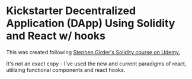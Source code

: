 # Kickstarter Decentralized Application (DApp) Using Solidity and React w/ hooks

This was created following [Stephen Girder's Solidity course on Udemy.](https://www.udemy.com/course/ethereum-and-solidity-the-complete-developers-guide/)

It's not an exact copy - I've used the new and current paradigms of react, utilizing functional components and react hooks.
